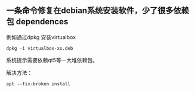 ## 一条命令修复在debian系统安装软件，少了很多依赖包 dependences

例如通过dpkg 安装virtualbox

```shell
dpkg -i virtualbox-xx.deb
```

系统提示需要依赖qt5等一大堆依赖包。

解决方法：

```shell
apt --fix-broken install
```

